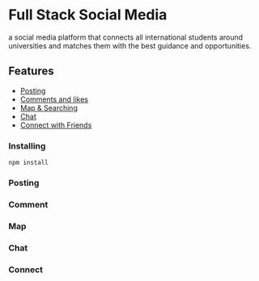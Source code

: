 # Full Stack Social Media

a social media platform that connects all international students around universities and matches them with the best guidance and opportunities.


## Features

- [Posting](#Posting)
- [Comments and likes](#Comment)
- [Map & Searching](#Map)
- [Chat](#Chat)
- [Connect with Friends](#Connect)



### Installing

```
npm install
```



### Posting

### Comment

### Map

### Chat

### Connect

